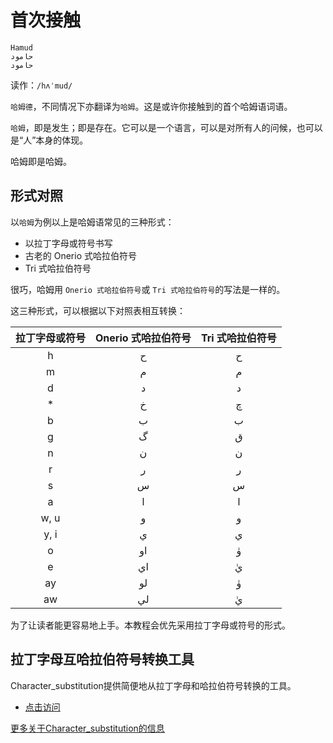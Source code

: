 # 首次接触

```Hamud
Hamud
حامود
حامود
```

读作：`/hʌˈmud/`

`哈姆德`，不同情况下亦翻译为`哈姆`。这是或许你接触到的首个哈姆语词语。

`哈姆`，即是发生；即是存在。它可以是一个语言，可以是对所有人的问候，也可以是“人”本身的体现。

哈姆即是哈姆。

## 形式对照

以`哈姆`为例以上是哈姆语常见的三种形式：

* 以拉丁字母或符号书写
* 古老的 Onerio 式哈拉伯符号
* Tri 式哈拉伯符号

很巧，哈姆用 `Onerio 式哈拉伯符号`或 `Tri 式哈拉伯符号`的写法是一样的。

这三种形式，可以根据以下对照表相互转换：

| 拉丁字母或符号 | Onerio 式哈拉伯符号 | Tri 式哈拉伯符号 |
| :-: | :-: | :-: |
| h | ح | ح |
| m | م | م |
| d | د | د |
| * | خ | چ |
| b | ب | ب |
| g | گ | ق |
| n | ن | ن |
| r | ر | ر |
| s | س | س |
| a | ا | ا |
| w, u | و | و |
| y, i | ي | ي |
| o | او | وٰ |
| e | اي | يٰ |
| ay | لو | وٰ |
| aw | لي | يٰ |

为了让读者能更容易地上手。本教程会优先采用拉丁字母或符号的形式。

## 拉丁字母互哈拉伯符号转换工具

Character_substitution提供简便地从拉丁字母和哈拉伯符号转换的工具。

* [点击访问](//Hamud.PJ568.eu.org/Character_substitution)

[更多关于Character_substitution的信息](Character_substitution.md)

